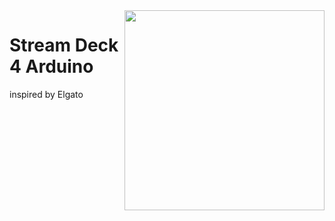 <img align="right" src="https://i.imgur.com/Gfo25Of.png" height="320" width="320">

# Stream Deck 4 Arduino
inspired by Elgato

